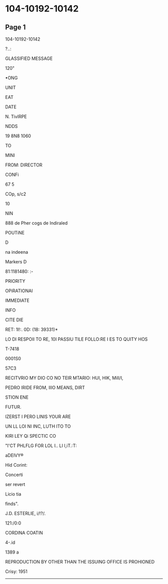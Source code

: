 # 104-10192-10142

## Page 1

104-10192-10142

?..:

GLASSIFIED MESSAGE

120"

•ONG

UNIT

EAT

DATE

N. TivIRPE

NDDS

19 8N8 1060

TO

MINI

FROM: DIRECTOR

CONFi

67 5

COp, s/c2

10

NIN

888 de Pher cogs de Indiraled

POUTiNE

D

na indeena

Markers D

81:1181480: :-

PRIORITY

OPiRATIONAI

IMMEDIATE

INFO

CITE DIE

RET: 1I!:. 0D: (18: 39331)*

LO DI RESPOII TO RE, 10I PASSIU TILE FOLLO:RE I ES TO QUITY HOS

T-7418

0001S0

57C3

RECITVRIO MY DIO CO NO TEIR MTARIO: HUI, HIK, Mill/l,

PEDRO IRIDE FROM, IIIO MEANS, DIRT

STION ENE

FUTUR.

IZERST I PERO LINIS YOUR ARE

UN LL LOI NI INC, LUTH ITO TO

KIRI LEY Qi SPECTIC CO

"I'CT PHLFLG FOR LOL I.. LI I,iT.:T:

aDElVY®

Hid Corint:

Concerti

ser revert

Licio tia

finds".

J.D. ESTERLIE, i/!?/.

121:/0:0

CORDINA COATIN

4-.id

1389 a

REPRODUCTION BY OTHER THAN THE ISSUING OFFICE IS PROHIONED

Crisy: 1951

---

